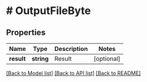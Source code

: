 # # OutputFileByte

## Properties

Name | Type | Description | Notes
------------ | ------------- | ------------- | -------------
**result** | **string** | Result | [optional]

[[Back to Model list]](../../README.md#models) [[Back to API list]](../../README.md#endpoints) [[Back to README]](../../README.md)
